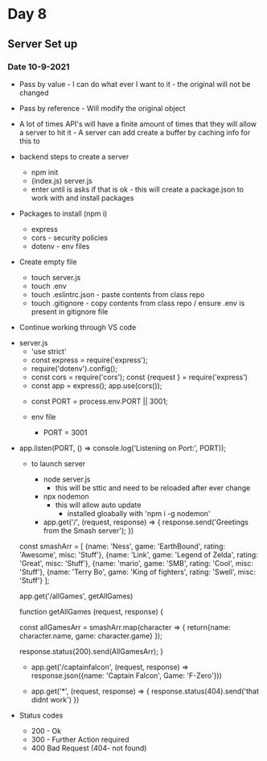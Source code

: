 # Day 8

## Server Set up

### Date 10-9-2021
- Pass by value - I can do what ever I want to it - the original will not be changed
- Pass by reference - Will modify the original object

- A lot of times API's will have a finite amount of times that they will allow a server to hit it - A server can add create a buffer by caching info for this to 

- backend steps to create a server
  - npm init
  - (index.js) server.js
  - enter until is asks if that is ok - this will create a package.json to work with and install packages
- Packages to install (npm i)
  - express
  - cors - security policies
  - dotenv - env files

- Create empty file
  - touch server.js
  - touch .env
  - touch .eslintrc.json - paste contents from class repo
  - touch .gitignore - copy contents from class repo / ensure .env is present in gitignore file


- Continue working through VS code
<!-- Boiler plate set up -->
  - server.js
    - 'use strict'
    - const express = require('express');
    - require('dotenv').config();
    - const cors = require('cors');
    const {request } = require('express')
    - const app = express();
    app.use(cors());
    <!-- set our port use to de-conflict with frontend -->
    - const PORT = process.env.PORT || 3001;


    - env file
      - PORT = 3001
<!-- Bottom of Js file -->
- app.listen(PORT, () => console.log('Listening on Port:', PORT));

  - to launch server
    - node server.js
      - this will be sttic and need to be reloaded after ever change
    - npx nodemon
      - this will allow auto update
        -  installed gloabally with 'npm i -g nodemon'

    <!--setting the root route  -->
    - app.get('/', (request, response) => {
        response.send('Greetings from the Smash server');
    })
  <!-- End of Boiler Plate -->
  const smashArr = [
    {name: 'Ness', game: 'EarthBound', rating: 'Awesome', misc: 'Stuff'},
    {name: 'Link', game: 'Legend of Zelda', rating: 'Great', misc: 'Stuff'},
    {name: 'mario', game: 'SMB', rating: 'Cool', misc: 'Stuff'},
    {name: 'Terry Bo', game: 'King of fighters', rating: 'Swell', misc: 'Stuff'}
  ];

  app.get('/allGames', getAllGames)

  function getAllGames (request, response) {
    <!-- shape response data -->
    const allGamesArr = smashArr.map(character => {
      return{name: character.name, game: character.game}
    });
    <!-- send it to the requestor (client) -->
    response.status(200).send(AllGamesArr);
  }


    - app.get('/captainfalcon', (request, response) => response.json({name: 'Captain Falcon', Game: 'F-Zero'}))

    - app.get('*', (request, response) => {
      response.status(404).send('that didnt work')
    })

<!-- This will return the character and name of game only - even though we have more informaiton available -->

- Status codes
  - 200 - Ok
  - 300 - Further Action required
  - 400 Bad Request (404- not found)


  <!-- Back in the front end -->
